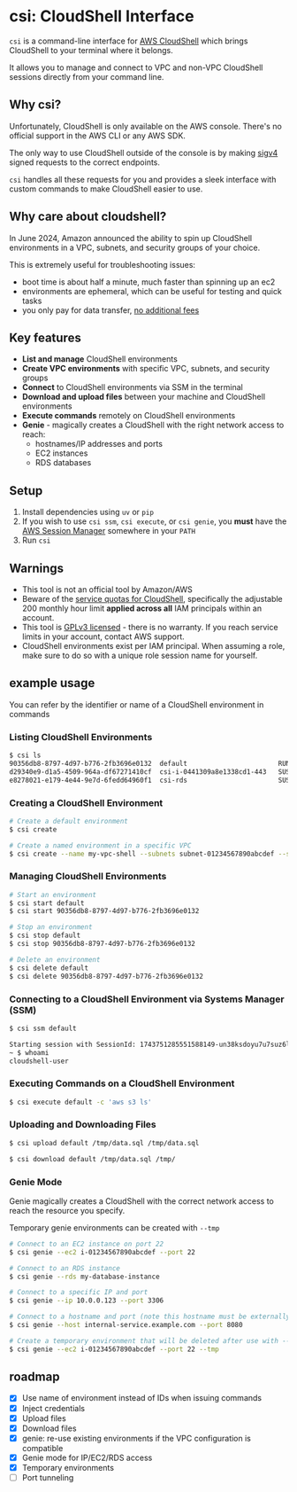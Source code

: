 # csi: CloudShell Interface

`csi` is a command-line interface for [AWS CloudShell](https://aws.amazon.com/cloudshell) which brings CloudShell to your terminal where it belongs.

It allows you to manage and connect to VPC and non-VPC CloudShell sessions directly from your command line.

## Why csi?

Unfortunately, CloudShell is only available on the AWS console. There's no official support in the AWS CLI or any AWS SDK.

The only way to use CloudShell outside of the console is by making [sigv4](https://docs.aws.amazon.com/AmazonS3/latest/API/sig-v4-authenticating-requests.html) signed requests to the correct endpoints.

`csi` handles all these requests for you and provides a sleek interface with custom commands to make CloudShell easier to use.

## Why care about cloudshell?

In June 2024, Amazon announced the ability to spin up CloudShell environments in a VPC, subnets, and security groups of your choice.

This is extremely useful for troubleshooting issues:
* boot time is about half a minute, much faster than spinning up an ec2
* environments are ephemeral, which can be useful for testing and quick tasks
* you only pay for data transfer, [no additional fees](https://aws.amazon.com/cloudshell/pricing)

## Key features

* **List and manage** CloudShell environments
* **Create VPC environments** with specific VPC, subnets, and security groups
* **Connect** to CloudShell environments via SSM in the terminal
* **Download and upload files** between your machine and CloudShell environments
* **Execute commands** remotely on CloudShell environments
* **Genie** - magically creates a CloudShell with the right network access to reach:
    * hostnames/IP addresses and ports
    * EC2 instances
    * RDS databases

## Setup

1. Install dependencies using `uv` or `pip`
2. If you wish to use `csi ssm`, `csi execute`, or `csi genie`, you **must** have the [AWS Session Manager](https://docs.aws.amazon.com/systems-manager/latest/userguide/session-manager-working-with-install-plugin.html) somewhere in your `PATH`
3. Run `csi`

## Warnings

* This tool is not an official tool by Amazon/AWS
* Beware of the [service quotas for CloudShell](https://docs.aws.amazon.com/general/latest/gr/cloudshell.html#limits_cloudshell), specifically the adjustable 200 monthly hour limit **applied across all** IAM principals within an account.
* This tool is [GPLv3 licensed](./LICENSE) - there is no warranty. If you reach service limits in your account, contact AWS support.
* CloudShell environments exist per IAM principal. When assuming a role, make sure to do so with a unique role session name for yourself.

## example usage

You can refer by the identifier or name of a CloudShell environment in commands

### Listing CloudShell Environments

```bash
$ csi ls
90356db8-8797-4d97-b776-2fb3696e0132  default                       RUNNING
d29340e9-d1a5-4509-964a-df67271410cf  csi-i-0441309a8e1338cd1-443   SUSPENDED  vpc-00235e1cd5f421ea3  subnet-09109a275b488cb8b
e8278021-e179-4e44-9e7d-6fedd64960f1  csi-rds                       SUSPENDED  vpc-00235e1cd5f421ea3  subnet-09109a275b488cb8b,subnet-0c8fb515762607bcc
```

### Creating a CloudShell Environment

```bash
# Create a default environment
$ csi create

# Create a named environment in a specific VPC
$ csi create --name my-vpc-shell --subnets subnet-01234567890abcdef --security-groups sg-01234567890abcdef
```

### Managing CloudShell Environments

```bash
# Start an environment
$ csi start default
$ csi start 90356db8-8797-4d97-b776-2fb3696e0132

# Stop an environment
$ csi stop default
$ csi stop 90356db8-8797-4d97-b776-2fb3696e0132

# Delete an environment
$ csi delete default
$ csi delete 90356db8-8797-4d97-b776-2fb3696e0132
```

### Connecting to a CloudShell Environment via Systems Manager (SSM)

```bash
$ csi ssm default

Starting session with SessionId: 1743751285551588149-un38ksdoyu7u7suz6li3vx53r4
~ $ whoami
cloudshell-user
```

### Executing Commands on a CloudShell Environment

```bash
$ csi execute default -c 'aws s3 ls'
```

### Uploading and Downloading Files

```bash
$ csi upload default /tmp/data.sql /tmp/data.sql

$ csi download default /tmp/data.sql /tmp/
```

### Genie Mode

Genie magically creates a CloudShell with the correct network access to reach the resource you specify.

Temporary genie environments can be created with `--tmp`

```bash
# Connect to an EC2 instance on port 22
$ csi genie --ec2 i-01234567890abcdef --port 22

# Connect to an RDS instance
$ csi genie --rds my-database-instance

# Connect to a specific IP and port
$ csi genie --ip 10.0.0.123 --port 3306

# Connect to a hostname and port (note this hostname must be externally resolvable)
$ csi genie --host internal-service.example.com --port 8080

# Create a temporary environment that will be deleted after use with --tmp
$ csi genie --ec2 i-01234567890abcdef --port 22 --tmp
```

## roadmap

* [x] Use name of environment instead of IDs when issuing commands
* [x] Inject credentials
* [x] Upload files
* [x] Download files
* [x] genie: re-use existing environments if the VPC configuration is compatible
* [x] Genie mode for IP/EC2/RDS access
* [x] Temporary environments
* [ ] Port tunneling

